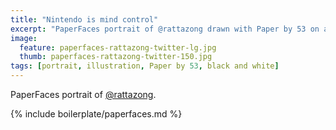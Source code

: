 ```yaml
---
title: "Nintendo is mind control"
excerpt: "PaperFaces portrait of @rattazong drawn with Paper by 53 on an iPad."
image: 
  feature: paperfaces-rattazong-twitter-lg.jpg
  thumb: paperfaces-rattazong-twitter-150.jpg
tags: [portrait, illustration, Paper by 53, black and white]
---
```


PaperFaces portrait of [@rattazong](http://twitter.com/rattazong).

{% include boilerplate/paperfaces.md %}